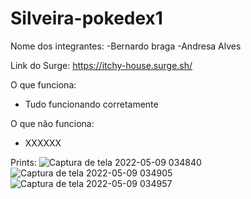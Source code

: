 # Silveira-pokedex1

Nome dos integrantes: 
-Bernardo braga
-Andresa Alves

Link do Surge: https://itchy-house.surge.sh/

O que funciona:
- Tudo funcionando corretamente

O que não funciona: 
- XXXXXX

Prints:
![Captura de tela 2022-05-09 034840](https://user-images.githubusercontent.com/94997593/167355575-d1884057-e525-4aba-aa31-b0e1c85abea0.png)
![Captura de tela 2022-05-09 034905](https://user-images.githubusercontent.com/94997593/167355580-9b15fc45-5ab4-44a6-8de4-5663d1b8be0b.png)
![Captura de tela 2022-05-09 034957](https://user-images.githubusercontent.com/94997593/167355582-3e66aed5-6af5-452a-a1de-510d669a8a6c.png)
